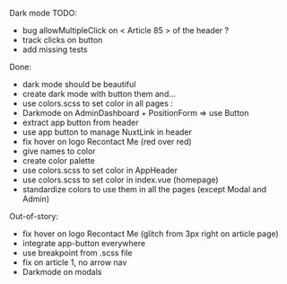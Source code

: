 Dark mode TODO:
- bug allowMultipleClick on < Article 85 > of the header ?
- track clicks on button
- add missing tests

Done:
- dark mode should be beautiful
- create dark mode with button them and...
- use colors.scss to set color in all pages :
- Darkmode on AdminDashboard + PositionForm => use Button
- extract app button from header
- use app button to manage NuxtLink in header
- fix hover on logo Recontact Me (red over red)
- give names to color
- create color palette
- use colors.scss to set color in AppHeader
- use colors.scss to set color in index.vue (homepage)
- standardize colors to use them in all the pages (except Modal and Admin)

Out-of-story:
- fix hover on logo Recontact Me (glitch from 3px right on article page)
- integrate app-button everywhere
- use breakpoint from .scss file
- fix on article 1, no arrow nav
- Darkmode on modals
